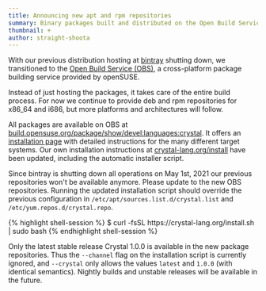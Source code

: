 ```yaml
---
title: Announcing new apt and rpm repositories
summary: Binary packages built and distributed on the Open Build Service
thumbnail: +
author: straight-shoota
---
```


With our previous distribution hosting at [bintray](https://bintray.com/crystal)
shutting down, we transitioned to the [Open Build Service (OBS)](https://build.opensuse.org),
a cross-platform package building service provided by openSUSE.

Instead of just hosting the packages, it takes care of the entire build process.
For now we continue to provide deb and rpm repositories for x86_64 and i686,
but more platforms and architectures will follow.

All packages are available on OBS at [build.opensuse.org/package/show/devel:languages:crystal](https://build.opensuse.org/project/show/devel:languages:crystal).
It offers an [installation page](https://software.opensuse.org/download.html?project=devel%3Alanguages%3Acrystal&package=crystal) with detailed instructions for the many different
target systems.
Our own installation instructions at [crystal-lang.org/install](/install) have been updated,
including the automatic installer script.

Since bintray is shutting down all operations on May 1st, 2021 our previous repositories
won't be available anymore. Please update to the new OBS repositories.
Running the updated installation script should override the previous configuration
in  `/etc/apt/sources.list.d/crystal.list` and  `/etc/yum.repos.d/crystal.repo`.

<div class="code_section">{% highlight shell-session %}
$ curl -fsSL https://crystal-lang.org/install.sh | sudo bash
{% endhighlight shell-session %}</div>

Only the latest stable release Crystal 1.0.0 is available in the new
package repositories.
Thus the `--channel` flag on the installation script is currently ignored,
and `--crystal` only allows the values `latest` and `1.0.0` (with identical semantics).
Nightly builds and unstable releases will be available in the future.
